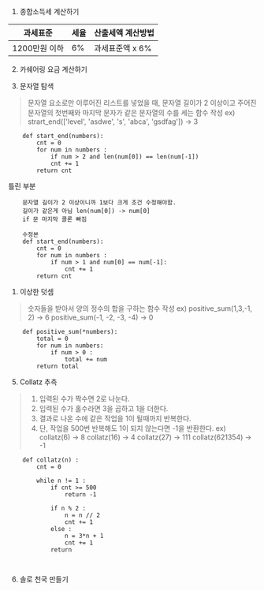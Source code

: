 1. 종합소득세 계산하기

|과세표준|세율|산출세액 계산방법
|-|-|-|
|1200만원 이하|6%|과세표준액 x 6%|


2. 카쉐어링 요금 계산하기

3. 문자열 탐색
> 문자열 요소로만 이루어진 리스트를 넣었을 때, 문자열 길이가 2 이상이고 주어진 문자열의 첫번째와 마지막 문자가 같은 문자열의 수를 세는 함수 작성
    ex) strart_end(['level', 'asdwe', 's', 'abca', 'gsdfag']) -> 3

```
    def start_end(numbers):
        cnt = 0
        for num in numbers :
            if num > 2 and len(num[0]) == len(num[-1])
            cnt += 1
        return cnt
```

틀린 부분
```
    문자열 길이가 2 이상이니까 1보다 크게 조건 수정해야함.
    길이가 같은게 아님 len(num[0]) -> num[0]
    if 문 마지막 콜론 빠짐

    수정본
    def start_end(numbers):
        cnt = 0
        for num in numbers :
            if num > 1 and num[0] == num[-1]:
                cnt += 1
        return cnt
```
1. 이상한 덧셈
> 숫자들을 받아서 양의 정수의 합을 구하는 함수 작성
    ex) positive_sum(1,3,-1, 2) -> 6
        positive_sum(-1, -2, -3, -4) -> 0

```
    def positive_sum(*numbers):
        total = 0
        for num in numbers:
            if num > 0 :
                total += num
        return total
```

5. Collatz 추측
> 1. 입력된 수가 짝수면 2로 나눈다.
> 2. 입력된 수가 홀수라면 3을 곱하고 1을 더한다.
> 3. 결과로 나온 수에 같은 작업을 1이 될때까지 반복한다.
> 4. 단, 작업을 500번 반복해도 1이 되지 않는다면 -1을 반환한다.
    ex) collatz(6) -> 8
        collatz(16) -> 4
        collatz(27) -> 111
        collatz(621354) -> -1

```
    def collatz(n) :
        cnt = 0

        while n != 1 :
            if cnt >= 500
                return -1

            if n % 2 :
                n = n // 2
                cnt += 1
            else :
                n = 3*n + 1
                cnt += 1
            return 
         


```

6. 솔로 천국 만들기